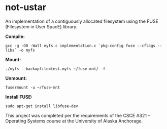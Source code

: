 # not-ustar

An implementation of a contiguously allocated filesystem using the FUSE (Filesystem in User SpacE) library. 

**Compile:**

```gcc -g -O0 -Wall myfs.c implementation.c `pkg-config fuse --cflags --libs` -o myfs```

**Mount:**

```./myfs --backupfile=test.myfs ~/fuse-mnt/ -f```

**Unmount:**

```fusermount -u ~/fuse-mnt```

**Install FUSE:**

```sudo apt-get install libfuse-dev```

This project was completed per the requirements of the CSCE A321 - Operating Systems course at the University of Alaska Anchorage.
